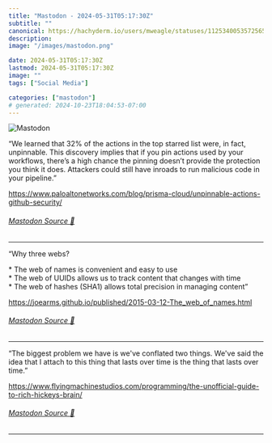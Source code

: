 ```yaml
---
title: "Mastodon - 2024-05-31T05:17:30Z"
subtitle: ""
canonical: https://hachyderm.io/users/mweagle/statuses/112534005357256579
description:
image: "/images/mastodon.png"

date: 2024-05-31T05:17:30Z
lastmod: 2024-05-31T05:17:30Z
image: ""
tags: ["Social Media"]

categories: ["mastodon"]
# generated: 2024-10-23T18:04:53-07:00
---
```

![Mastodon](/images/mastodon.png)

<p>“We learned that 32% of the actions in the top starred list were, in fact, unpinnable. This discovery implies that if you pin actions used by your workflows, there’s a high chance the pinning doesn’t provide the protection you think it does. Attackers could still have inroads to run malicious code in your pipeline.”</p><p><a href="https://www.paloaltonetworks.com/blog/prisma-cloud/unpinnable-actions-github-security/" target="_blank" rel="nofollow noopener noreferrer" translate="no"><span class="invisible">https://www.</span><span class="ellipsis">paloaltonetworks.com/blog/pris</span><span class="invisible">ma-cloud/unpinnable-actions-github-security/</span></a></p>


###### [Mastodon Source 🐘](https://hachyderm.io/@mweagle/112534005357256579)

___

<p>“Why three webs?</p><p>* The web of names is convenient and easy to use<br />* The web of UUIDs allows us to track content that changes with time<br />* The web of hashes (SHA1) allows total precision in managing content” </p><p><a href="https://joearms.github.io/published/2015-03-12-The_web_of_names.html" target="_blank" rel="nofollow noopener noreferrer" translate="no"><span class="invisible">https://</span><span class="ellipsis">joearms.github.io/published/20</span><span class="invisible">15-03-12-The_web_of_names.html</span></a></p>


###### [Mastodon Source 🐘](https://hachyderm.io/@mweagle/112534027267124488)

___

<p>“The biggest problem we have is we&#39;ve conflated two things. We&#39;ve said the idea that I attach to this thing that lasts over time is the thing that lasts over time.”</p><p><a href="https://www.flyingmachinestudios.com/programming/the-unofficial-guide-to-rich-hickeys-brain/" target="_blank" rel="nofollow noopener noreferrer" translate="no"><span class="invisible">https://www.</span><span class="ellipsis">flyingmachinestudios.com/progr</span><span class="invisible">amming/the-unofficial-guide-to-rich-hickeys-brain/</span></a></p>


###### [Mastodon Source 🐘](https://hachyderm.io/@mweagle/112534095188670635)

___
